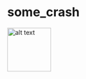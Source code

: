 # some_crash

<img src="https://github.com/Pika1998/simple-weather-monitor/blob/master/Preview/working.png" alt="alt text" width="100" height="100">
